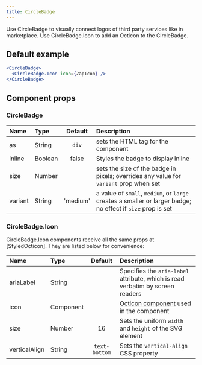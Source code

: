 ```yaml
---
title: CircleBadge
---
```


Use CircleBadge to visually connect logos of third party services like in marketplace. Use CircleBadge.Icon to add an Octicon to the CircleBadge.

## Default example

```jsx live
<CircleBadge>
  <CircleBadge.Icon icon={ZapIcon} />
</CircleBadge>
```

## Component props

### CircleBadge

| Name    | Type    | Default  | Description                                                                                                 |
| :------ | :------ | :------: | :---------------------------------------------------------------------------------------------------------- |
| as      | String  |  `div`   | sets the HTML tag for the component                                                                         |
| inline  | Boolean |  false   | Styles the badge to display inline                                                                          |
| size    | Number  |          | sets the size of the badge in pixels; overrides any value for `variant` prop when set                       |
| variant | String  | 'medium' | a value of `small`, `medium`, or `large` creates a smaller or larger badge; no effect if `size` prop is set |

### CircleBadge.Icon

CircleBadge.Icon components receive all the same props at [StyledOcticon]. They are listed below for convenience:

| Name          | Type      |    Default    | Description                                                                                                  |
| :------------ | :-------- | :-----------: | :----------------------------------------------------------------------------------------------------------- |
| ariaLabel     | String    |               | Specifies the `aria-label` attribute, which is read verbatim by screen readers                               |
| icon          | Component |               | [Octicon component](https://github.com/primer/octicons/tree/master/lib/octicons_react) used in the component |
| size          | Number    |      16       | Sets the uniform `width` and `height` of the SVG element                                                     |
| verticalAlign | String    | `text-bottom` | Sets the `vertical-align` CSS property                                                                       |

